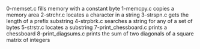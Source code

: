 0-memset.c fills memory with a constant byte
1-memcpy.c copies a memory area
2-strchr.c locates a character in a string
3-strspn.c gets the length of a prefix substring
4-strpbrk.c searches a string for any of a set of bytes
5-strstr.c locates a substring
7-print_chessboard.c prints a chessboard
8-print_diagsums.c prints the sum of two diagonals of a square matrix of integers
